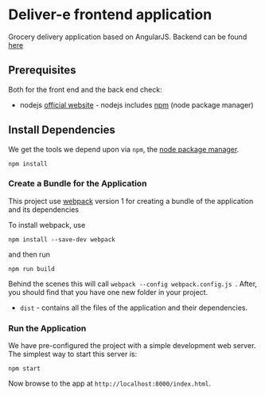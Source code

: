 # Deliver-e frontend application
Grocery delivery application based on AngularJS. Backend can be found [here](https://github.com/alinaciuysal/Deliver-e/tree/master/backend)

## Prerequisites

Both for the front end and the back end check:

* nodejs [official website](https://nodejs.org/en/) - nodejs includes [npm](https://www.npmjs.com/) (node package manager)

## Install Dependencies

We get the tools we depend upon via `npm`, the [node package manager](https://www.npmjs.com).

```
npm install
```

### Create a Bundle for the Application

This project use [webpack](https://github.com/webpack/webpack) version 1 for creating a bundle of the application and its dependencies

To install webpack, use

```
npm install --save-dev webpack
```

and then run

```
npm run build
```

Behind the scenes this will call `webpack --config webpack.config.js `.  After, you should find that you have one new folder in your project.

* `dist` - contains all the files of the application and their dependencies.

### Run the Application

We have pre-configured the project with a simple development web server.  The simplest way to start
this server is:

```
npm start
```

Now browse to the app at `http://localhost:8000/index.html`.
